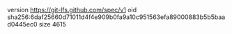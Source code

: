 version https://git-lfs.github.com/spec/v1
oid sha256:6daf25660d71011d4f4e909b0fa9a10c951563efa89000883b5b5baad0445ec0
size 4615
